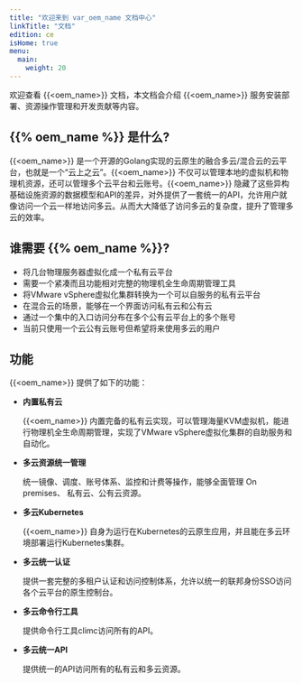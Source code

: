 ```yaml
---
title: "欢迎来到 var_oem_name 文档中心"
linkTitle: "文档"
edition: ce
isHome: true
menu:
  main:
    weight: 20
---
```


欢迎查看 {{<oem_name>}} 文档，本文档会介绍 {{<oem_name>}} 服务安装部署、资源操作管理和开发贡献等内容。

## {{% oem_name %}} 是什么?

{{<oem_name>}} 是一个开源的Golang实现的云原生的融合多云/混合云的云平台，也就是一个“云上之云”。{{<oem_name>}} 不仅可以管理本地的虚拟机和物理机资源，还可以管理多个云平台和云账号。{{<oem_name>}} 隐藏了这些异构基础设施资源的数据模型和API的差异，对外提供了一套统一的API，允许用户就像访问一个云一样地访问多云。从而大大降低了访问多云的复杂度，提升了管理多云的效率。

## 谁需要 {{% oem_name %}}?

- 将几台物理服务器虚拟化成一个私有云平台
- 需要一个紧凑而且功能相对完整的物理机全生命周期管理工具
- 将VMware vSphere虚拟化集群转换为一个可以自服务的私有云平台
- 在混合云的场景，能够在一个界面访问私有云和公有云
- 通过一个集中的入口访问分布在多个公有云平台上的多个账号
- 当前只使用一个云公有云账号但希望将来使用多云的用户

## 功能

{{<oem_name>}} 提供了如下的功能：

- **内置私有云**

    {{<oem_name>}} 内置完备的私有云实现，可以管理海量KVM虚拟机，能进行物理机全生命周期管理，实现了VMware vSphere虚拟化集群的自助服务和自动化。

- **多云资源统一管理**

    统一镜像、调度、账号体系、监控和计费等操作，能够全面管理 On premises、 私有云、公有云资源。

- **多云Kubernetes**

    {{<oem_name>}} 自身为运行在Kubernetes的云原生应用，并且能在多云环境部署运行Kubernetes集群。

- **多云统一认证**

    提供一套完整的多租户认证和访问控制体系，允许以统一的联邦身份SSO访问各个云平台的原生控制台。

- **多云命令行工具**

    提供命令行工具climc访问所有的API。

- **多云统一API**

    提供统一的API访问所有的私有云和多云资源。

